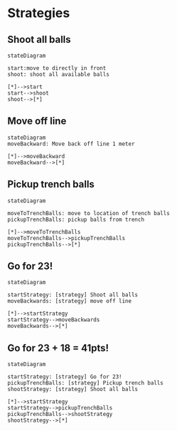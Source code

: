 # Strategies

## Shoot all balls

```mermaid
stateDiagram

start:move to directly in front
shoot: shoot all available balls

[*]-->start
start-->shoot
shoot-->[*]
```

## Move off line
```mermaid
stateDiagram
moveBackward: Move back off line 1 meter

[*]-->moveBackward
moveBackward-->[*]
```
## Pickup trench balls
```mermaid
stateDiagram

moveToTrenchBalls: move to location of trench balls
pickupTrenchBalls: pickup balls from trench

[*]-->moveToTrenchBalls
moveToTrenchBalls-->pickupTrenchBalls
pickupTrenchBalls-->[*]
```

## Go for 23!
```mermaid
stateDiagram

startStrategy: [strategy] Shoot all balls
moveBackwards: [strategy] move off line

[*]-->startStrategy
startStrategy-->moveBackwards
moveBackwards-->[*]
```

## Go for 23 + 18 = 41pts!
```mermaid
stateDiagram

startStrategy: [strategy] Go for 23!
pickupTrenchBalls: [strategy] Pickup trench balls
shootStrategy: [strategy] Shoot all balls

[*]-->startStrategy
startStrategy-->pickupTrenchBalls
pickupTrenchBalls-->shootStrategy
shootStrategy-->[*]
```